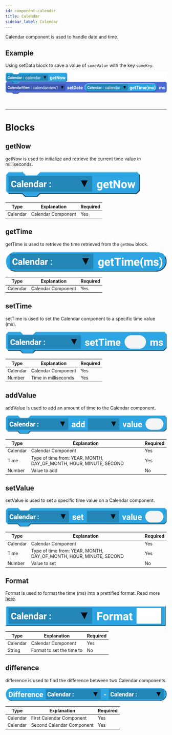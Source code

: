 ```yaml
---
id: component-calendar
title: Calendar
sidebar_label: Calendar
---
```


Calendar component is used to handle date and time. 

## Example

Using setData block to save a value of `someValue` with the key `someKey`.

![example](assets/calendar/example.png)

<br/>

--------------------

# Blocks

## getNow

getNow is used to initialize and retrieve the current time value in milliseconds.

![get now](assets/calendar/get-now.png)

| Type     | Explanation        | Required |
| -------- | ------------------ | -------- |
| Calendar | Calendar Component | Yes      |


## getTime

getTime is used to retrieve the time retrieved from the `getNow` block.

![get time](assets/calendar/get-time.png)

| Type     | Explanation        | Required |
| -------- | ------------------ | -------- |
| Calendar | Calendar Component | Yes      |


## setTime

setTime is used to set the Calendar component to a specific time value (ms).

![set time](assets/calendar/set-time.png)

| Type     | Explanation          | Required |
| -------- | -------------------- | -------- |
| Calendar | Calendar Component   | Yes      |
| Number   | Time in milliseconds | Yes      |





## addValue

addValue is used to add an amount of time to the Calendar component.

![add value](assets/calendar/add-value.png)

| Type     | Explanation                                                        | Required |
| -------- | ------------------------------------------------------------------ | -------- |
| Calendar | Calendar Component                                                 | Yes      |
| Time     | Type of time from: YEAR, MONTH, DAY_OF_MONTH, HOUR, MINUTE, SECOND | Yes      |
| Number   | Value to add                                                       | No       |


## setValue

setValue is used to set a specific time value on a Calendar component.

![set value](assets/calendar/set-value.png)

| Type     | Explanation                                                        | Required |
| -------- | ------------------------------------------------------------------ | -------- |
| Calendar | Calendar Component                                                 | Yes      |
| Time     | Type of time from: YEAR, MONTH, DAY_OF_MONTH, HOUR, MINUTE, SECOND | Yes      |
| Number   | Value to set                                                       | No       |


## Format

Format is used to format the time (ms) into a prettified format. Read more [here](https://developer.android.com/reference/java/util/Calendar).

![format](assets/calendar/format.png)

| Type     | Explanation               | Required |
| -------- | ------------------------- | -------- |
| Calendar | Calendar Component        | Yes      |
| String   | Format to set the time to | No       |



## difference

difference is used to find the difference between two Calendar components.

![difference](assets/calendar/difference.png)

| Type     | Explanation               | Required |
| -------- | ------------------------- | -------- |
| Calendar | First Calendar Component  | Yes      |
| Calendar | Second Calendar Component | Yes      |


